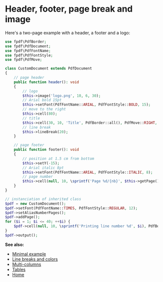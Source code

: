 # Header, footer, page break and image

Here's a two-page example with a header, a footer and a logo:

```php
use fpdf\PdfBorder;
use fpdf\PdfDocument;
use fpdf\PdfFontName;
use fpdf\PdfFontStyle;
use fpdf\PdfMove;

class CustomDocument extends PdfDocument
{
    // page header
    public function header(): void
    {
        // logo
        $this->image('logo.png', 10, 6, 30);
        // Arial bold 15pt
        $this->setFont(PdfFontName::ARIAL, PdfFontStyle::BOLD, 15);
        // move to the right
        $this->cell(80);
        // title
        $this->cell(30, 10, 'Title', PdfBorder::all(), PdfMove::RIGHT, PdfTextAlignment::CENTER);
        // line break
        $this->lineBreak(20);
    }

    // page footer
    public function footer(): void
    {
        // position at 1.5 cm from bottom
        $this->setY(-15);
        // Arial italic 8pt
        $this->setFont(PdfFontName::ARIAL, PdfFontStyle::ITALIC, 8);
        // page number
        $this->cell(null, 10, \sprintf('Page %d/{nb}', $this->getPage()), PdfBorder::none(), PdfMove::RIGHT, PdfTextAlignment::CENTER);
    }
}

// instanciation of inherited class
$pdf = new CustomDocument();
$pdf->setFont(PdfFontName::TIMES, PdfFontStyle::REGULAR, 12);
$pdf->setAliasNumberPages();
$pdf->addPage();
for ($i = 1; $i <= 40; ++$i) {
    $pdf->cell(null, 10, \sprintf('Printing line number %d', $i), PdfBorder::none(), PdfMove::NEW_LINE);
}
$pdf->output();
```

**See also:**

- [Minimal example](tuto_1.md)
- [Line breaks and colors](tuto_3.md)
- [Multi-columns](tuto_4.md)
- [Tables](tuto_5.md)
- [Home](../README.md)
